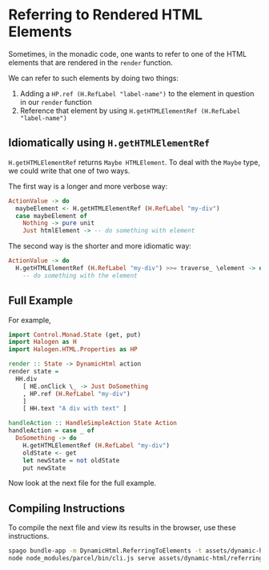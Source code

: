 # Referring to Rendered HTML Elements

Sometimes, in the monadic code, one wants to refer to one of the HTML elements that are rendered in the `render` function.

We can refer to such elements by doing two things:
1. Adding a `HP.ref (H.RefLabel "label-name")` to the element in question in our `render` function
2. Reference that element by using `H.getHTMLElementRef (H.RefLabel "label-name")`

## Idiomatically using `H.getHTMLElementRef`

`H.getHTMLElementRef` returns `Maybe HTMLElement`. To deal with the `Maybe` type, we could write that one of two ways.

The first way is a longer and more verbose way:
```purescript
ActionValue -> do
  maybeElement <- H.getHTMLElementRef (H.RefLabel "my-div")
  case maybeElement of
    Nothing -> pure unit
    Just htmlElement -> -- do something with element
```

The second way is the shorter and more idiomatic way:
```purescript
ActionValue -> do
  H.getHTMLElementRef (H.RefLabel "my-div") >>= traverse_ \element -> do
    -- do something with the element
```

## Full Example

For example,

```purescript
import Control.Monad.State (get, put)
import Halogen as H
import Halogen.HTML.Properties as HP

render :: State -> DynamicHtml action
render state =
  HH.div
    [ HE.onClick \_ -> Just DoSomething
    , HP.ref (H.RefLabel "my-div")
    ]
    [ HH.text "A div with text" ]

handleAction :: HandleSimpleAction State Action
handleAction = case _ of
  DoSomething -> do
    H.getHTMLElementRef (H.RefLabel "my-div")
    oldState <- get
    let newState = not oldState
    put newState
```

Now look at the next file for the full example.

## Compiling Instructions

To compile the next file and view its results in the browser, use these instructions.

```bash
spago bundle-app -m DynamicHtml.ReferringToElements -t assets/dynamic-html/referring-to-elements.js
node node_modules/parcel/bin/cli.js serve assets/dynamic-html/referring-to-elements.html -o referring-to-elements--parcelified.html --open
```
